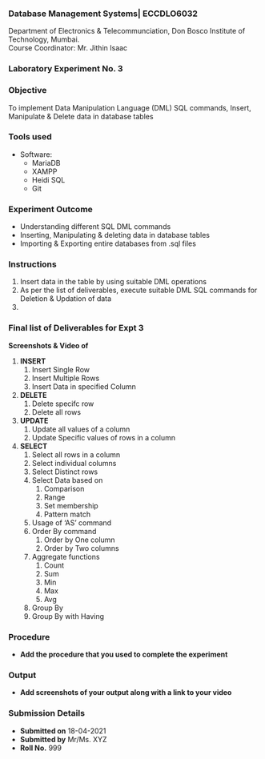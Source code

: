  ### Database Management Systems| ECCDLO6032
Department of Electronics & Telecommunciation, 
Don Bosco Institute of Technology, Mumbai.  
Course Coordinator: Mr. Jithin Isaac

### Laboratory Experiment No. 3
 
### Objective  
To implement Data Manipulation Language (DML) SQL commands, Insert, Manipulate & Delete data in database tables

### Tools used  
- Software: 
  - MariaDB
  - XAMPP
  - Heidi SQL
  - Git 

### Experiment Outcome
- Understanding different SQL DML commands
- Inserting, Manipulating & deleting data in database tables
- Importing & Exporting entire databases from .sql files

### Instructions

1. Insert data in the table by using suitable DML operations
2. As per the list of deliverables, execute suitable DML SQL commands for Deletion & Updation of data
3.  

### Final list of Deliverables for Expt 3

**Screenshots & Video of**
1. **INSERT**
    1. Insert Single Row
    2. Insert Multiple Rows
    3. Insert Data in specified Column
2. **DELETE**
    1. Delete specifc row
    2. Delete all rows
3. **UPDATE**
    1. Update all values of a column 
    2. Update Specific values of rows in a column
4. **SELECT**
    1. Select all rows in a column
    2. Select individual columns
    3. Select Distinct rows
    4. Select Data based on
        1. Comparison
        2. Range
        3. Set membership
        4. Pattern match
    5. Usage of ‘AS’ command
    6. Order By command
        1. Order by One column
        2. Order by Two columns
    7. Aggregate functions
        1. Count
        2. Sum
        3. Min
        4. Max
        5. Avg
    8. Group By
    9. Group By with Having

### Procedure 
- **Add the procedure that you used to complete the experiment**

### Output
- **Add screenshots of your output along with a link to your video**  

### Submission Details
- **Submitted on** 18-04-2021
- **Submitted by** Mr/Ms. XYZ
- **Roll No.** 999
